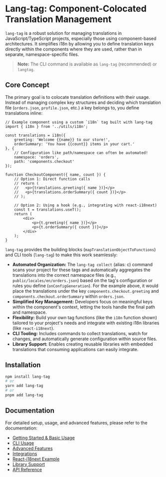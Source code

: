 # Lang-tag: Component-Colocated Translation Management

`lang-tag` is a robust solution for managing translations in JavaScript/TypeScript projects, especially those using component-based architectures. It simplifies i18n by allowing you to define translation keys directly within the components where they are used, rather than in separate, namespace-specific files.

> **Note:** The CLI command is available as `lang-tag` (recommended) or `langtag`.

## Core Concept

The primary goal is to colocate translation definitions with their usage. Instead of managing complex key structures and deciding which translation file (`orders.json`, `profile.json`, etc.) a key belongs to, you define translations inline:

```tsx
// Example component using a custom `i18n` tag built with lang-tag
import { i18n } from '../utils/i18n';

const translations = i18n({
    greeting: 'Welcome {{name}} to our store!',
    orderSummary: 'You have {{count}} items in your cart.'
}, {
    // Configuration like path/namespace can often be automated!
    namespace: 'orders',
    path: 'components.checkout' 
});

function CheckoutComponent({ name, count }) {
    // Option 1: Direct function calls
    // return (
    //   <p>{translations.greeting({ name })}</p>
    //   <p>{translations.orderSummary({ count })}</p>
    // );

    // Option 2: Using a hook (e.g., integrating with react-i18next)
    const t = translations.useT(); 
    return (
        <div>
            <p>{t.greeting({ name })}</p>
            <p>{t.orderSummary({ count })}</p>
        </div>
    );
}
```

`lang-tag` provides the building blocks (`mapTranslationObjectToFunctions`) and CLI tools (`lang-tag`) to make this work seamlessly:

*   **Automated Organization:** The `lang-tag collect` (alias: c) command scans your project for these tags and automatically aggregates the translations into the correct namespace files (e.g., `public/locales/en/orders.json`) based on the tag's configuration or rules you define (`onConfigGeneration`). For the example above, it would place the translations under the key `components.checkout.greeting` and `components.checkout.orderSummary` within `orders.json`.
*   **Simplified Key Management:** Developers focus on meaningful keys within the component's context, letting the tools handle the final path and namespace.
*   **Flexibility:** Build your own tag functions (like the `i18n` function shown) tailored to your project's needs and integrate with existing i18n libraries (like `react-i18next`).
*   **CLI Tooling:** Includes commands to collect translations, watch for changes, and automatically generate configuration within source files.
*   **Library Support:** Enables creating reusable libraries with embedded translations that consuming applications can easily integrate.

## Installation

```bash
npm install lang-tag
# or
yarn add lang-tag
# or
pnpm add lang-tag
```

## Documentation

For detailed setup, usage, and advanced features, please refer to the documentation:

- [Getting Started & Basic Usage](docs/getting-started.md)
- [CLI Usage](docs/cli-usage.md)
- [Advanced Features](docs/advanced-features.md)
- [Integrations](docs/integrations.md)
- [React-i18next Example](docs/react-i18n-example.md)
- [Library Support](docs/library-support.md)
- [API Reference](docs/api-reference.md)
